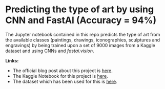 # Predicting the type of art by using CNN and FastAI (Accuracy = 94%)
The Jupyter notebook contained in this repo predicts the type of art from the available classes (paintings, drawings, iconographies, sculptures and engravings) by being trained upon a set of 9000 images from a Kaggle dataset and using CNNs and _fastai.vision_.

**Links:**
- The official blog post about this project is [here](). 
- The Kaggle Notebook for this project is [here](https://www.kaggle.com/bidyutchanda/art-prediction-using-cnn-fastai-acc-94-74).
- The dataset which has been used for this is [here](https://www.kaggle.com/moosecat/art-images-drawings-painting-sculpture-engraving).
